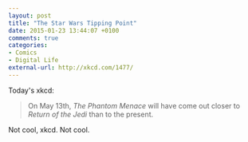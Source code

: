 ```yaml
---
layout: post
title: "The Star Wars Tipping Point"
date: 2015-01-23 13:44:07 +0100
comments: true
categories: 
- Comics
- Digital Life
external-url: http://xkcd.com/1477/
---
```


Today's xkcd:

> On May 13th, _The Phantom Menace_ will have come out closer to _Return of the Jedi_ than to the present.

Not cool, xkcd. Not cool.